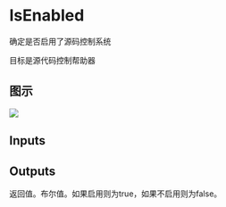 # IsEnabled

确定是否启用了源码控制系统

目标是源代码控制帮助器

## 图示

![]($-20221218-18500855.png)

## Inputs

## Outputs

返回值。布尔值。如果启用则为true，如果不启用则为false。